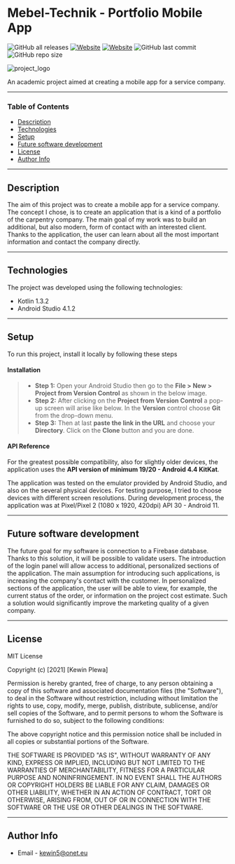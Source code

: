 # Mebel-Technik - Portfolio Mobile App

![GitHub all releases](https://img.shields.io/github/downloads/kev512/service-company-portfolio-mobile-app/total?logo=GitHub&style=flat)
[![Website](https://img.shields.io/website?up_message=mebel-technik.com&url=https%3A%2F%2Fmebel-technik.com)](https://mebel-technik.com)
[![Website](https://img.shields.io/website?color=orange&label=Kotlin&up_message=1.3.2&url=https%3A%2F%2Fkotlinlang.org)](https://kotlinlang.org)
![GitHub last commit](https://img.shields.io/github/last-commit/kev512/service-company-portfolio-mobile-app?logo=GitHub)
![GitHub repo size](https://img.shields.io/github/repo-size/kev512/service-company-portfolio-mobile-app?logo=GitHub)

![project_logo](https://user-images.githubusercontent.com/55996233/121815961-365b6300-cc79-11eb-8aef-ad2eb28b499c.png)

An academic project aimed at creating a mobile app for a service company.

---

### Table of Contents

- [Description](#description)
- [Technologies](#technologies)
- [Setup](#setup)
- [Future software development](#future-software-development)
- [License](#license)
- [Author Info](#author-info)

---

## Description

The aim of this project was to create a mobile app for a service company. The concept I chose, is to create an application that is a kind of a portfolio of the carpentry company. The main goal of my work was to build an additional, but also modern, form of contact with an interested client. Thanks to the application, the user can learn about all the most important information and contact the company directly.

---

## Technologies

The project was developed using the following technologies:

- Kotlin 1.3.2
- Android Studio 4.1.2

---

## Setup

To run this project, install it locally by following these steps

#### Installation

> - **Step 1:** Open your Android Studio then go to the **File > New > Project from Version Control** as shown in the below image.
> - **Step 2:** After clicking on the **Project from Version Control** a pop-up screen will arise like below. In the **Version** control choose **Git** from the drop-down menu.
> - **Step 3:** Then at last **paste the link in the URL** and choose your **Directory**. Click on the **Clone** button and you are done.

#### API Reference

For the greatest possible compatibility, also for slightly older devices, the application uses the **API version of minimum 19/20 - Android 4.4 KitKat**.

The application was tested on the emulator provided by Android Studio, and also on the several physical devices. For testing purpose, I tried to choose devices with different screen resolutions. During development process, the application was at Pixel/Pixel 2 (1080 x 1920, 420dpi) API 30 - Android 11.

---

## Future software development

The future goal for my software is connection to a Firebase database. Thanks to this solution, it will be possible to validate users. The introduction of the login panel will allow access to additional, personalized sections of the application. The main assumption for introducing such applications, is increasing the company's contact with the customer. In personalized sections of the application, the user will be able to view, for example, the current status of the order, or information on the project cost estimate. Such a solution would significantly improve the marketing quality of a given company.

---

## License

MIT License

Copyright (c) [2021] [Kewin Plewa]

Permission is hereby granted, free of charge, to any person obtaining a copy
of this software and associated documentation files (the "Software"), to deal
in the Software without restriction, including without limitation the rights
to use, copy, modify, merge, publish, distribute, sublicense, and/or sell
copies of the Software, and to permit persons to whom the Software is
furnished to do so, subject to the following conditions:

The above copyright notice and this permission notice shall be included in all
copies or substantial portions of the Software.

THE SOFTWARE IS PROVIDED "AS IS", WITHOUT WARRANTY OF ANY KIND, EXPRESS OR
IMPLIED, INCLUDING BUT NOT LIMITED TO THE WARRANTIES OF MERCHANTABILITY,
FITNESS FOR A PARTICULAR PURPOSE AND NONINFRINGEMENT. IN NO EVENT SHALL THE
AUTHORS OR COPYRIGHT HOLDERS BE LIABLE FOR ANY CLAIM, DAMAGES OR OTHER
LIABILITY, WHETHER IN AN ACTION OF CONTRACT, TORT OR OTHERWISE, ARISING FROM,
OUT OF OR IN CONNECTION WITH THE SOFTWARE OR THE USE OR OTHER DEALINGS IN THE
SOFTWARE.

---

## Author Info

- Email - kewin5@onet.eu